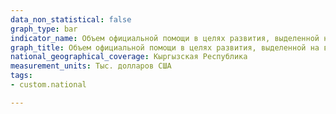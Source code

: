 ```yaml
---
data_non_statistical: false
graph_type: bar
indicator_name: Объем официальной помощи в целях развития, выделенной на водоснабжение и санитарию в рамках координируемой государственной программы расходов, по национальным данным
graph_title: Объем официальной помощи в целях развития, выделенной на водоснабжение и санитарию в рамках координируемой государственной программы расходов, по национальным данным
national_geographical_coverage: Кыргызская Республика
measurement_units: Тыс. долларов США
tags:
- custom.national

---
```

